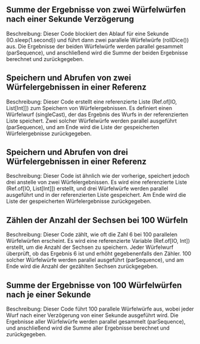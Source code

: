 
## Summe der Ergebnisse von zwei Würfelwürfen nach einer Sekunde Verzögerung

Beschreibung:
Dieser Code blockiert den Ablauf für eine Sekunde (IO.sleep(1.second)) und führt dann zwei parallele Würfelwürfe (rollDice()) aus. Die Ergebnisse der beiden Würfelwürfe werden parallel gesammelt (parSequence), und anschließend wird die Summe der beiden Ergebnisse berechnet und zurückgegeben.

## Speichern und Abrufen von zwei Würfelergebnissen in einer Referenz

Beschreibung:
Dieser Code erstellt eine referenzierte Liste (Ref.of[IO, List[Int]]) zum Speichern von Würfelergebnissen. Es definiert einen Würfelwurf (singleCast), der das Ergebnis des Wurfs in der referenzierten Liste speichert. Zwei solcher Würfelwürfe werden parallel ausgeführt (parSequence), und am Ende wird die Liste der gespeicherten Würfelergebnisse zurückgegeben.

## Speichern und Abrufen von drei Würfelergebnissen in einer Referenz
Beschreibung:
Dieser Code ist ähnlich wie der vorherige, speichert jedoch drei anstelle von zwei Würfelergebnissen. Es wird eine referenzierte Liste (Ref.of[IO, List[Int]]) erstellt, und drei Würfelwürfe werden parallel ausgeführt und in der referenzierten Liste gespeichert. Am Ende wird die Liste der gespeicherten Würfelergebnisse zurückgegeben.

## Zählen der Anzahl der Sechsen bei 100 Würfeln
Beschreibung:
Dieser Code zählt, wie oft die Zahl 6 bei 100 parallelen Würfelwürfen erscheint. Es wird eine referenzierte Variable (Ref.of[IO, Int]) erstellt, um die Anzahl der Sechsen zu speichern. Jeder Würfelwurf überprüft, ob das Ergebnis 6 ist und erhöht gegebenenfalls den Zähler. 100 solcher Würfelwürfe werden parallel ausgeführt (parSequence), und am Ende wird die Anzahl der gezählten Sechsen zurückgegeben.

## Summe der Ergebnisse von 100 Würfelwürfen nach je einer Sekunde 
Beschreibung:
Dieser Code führt 100 parallele Würfelwürfe aus, wobei jeder Wurf nach einer Verzögerung von einer Sekunde ausgeführt wird. Die Ergebnisse aller Würfelwürfe werden parallel gesammelt (parSequence), und anschließend wird die Summe aller Ergebnisse berechnet und zurückgegeben.
